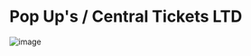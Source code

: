 # Pop Up's / Central Tickets LTD
![image](https://user-images.githubusercontent.com/64412852/159515321-db836bf5-e5b6-41b8-975e-e50314875513.png)
